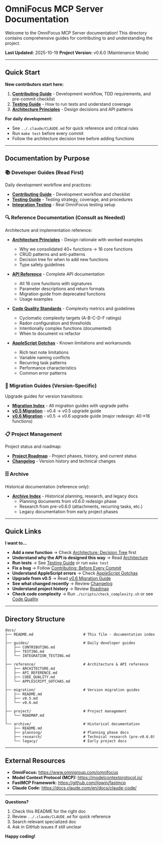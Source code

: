 # OmniFocus MCP Server Documentation

Welcome to the OmniFocus MCP Server documentation! This directory contains comprehensive guides for contributing to and understanding the project.

**Last Updated:** 2025-10-19
**Project Version:** v0.6.0 (Maintenance Mode)

---

## Quick Start

**New contributors start here:**

1. **[Contributing Guide](guides/CONTRIBUTING.md)** - Development workflow, TDD requirements, and pre-commit checklist
2. **[Testing Guide](guides/TESTING.md)** - How to run tests and understand coverage
3. **[Architecture Principles](reference/ARCHITECTURE.md)** - Design decisions and API patterns

**For daily development:**
- See `../.claude/CLAUDE.md` for quick reference and critical rules
- Run `make test` before every commit
- Follow the architecture decision tree before adding functions

---

## Documentation by Purpose

### 📚 Developer Guides (Read First)

Daily development workflow and practices:

- **[Contributing Guide](guides/CONTRIBUTING.md)** - Development workflow and checklist
- **[Testing Guide](guides/TESTING.md)** - Testing strategy, coverage, and procedures  
- **[Integration Testing](guides/INTEGRATION_TESTING.md)** - Real OmniFocus testing setup

### 🔍 Reference Documentation (Consult as Needed)

Architecture and implementation reference:

- **[Architecture Principles](reference/ARCHITECTURE.md)** - Design rationale with worked examples
  - Why we consolidated 40+ functions → 16 core functions
  - CRUD patterns and anti-patterns
  - Decision tree for when to add new functions
  - Type safety guidelines

- **[API Reference](reference/API_REFERENCE.md)** - Complete API documentation
  - All 16 core functions with signatures
  - Parameter descriptions and return formats
  - Migration guide from deprecated functions
  - Usage examples

- **[Code Quality Standards](reference/CODE_QUALITY.md)** - Complexity metrics and guidelines
  - Cyclomatic complexity targets (A-B-C-D-F ratings)
  - Radon configuration and thresholds
  - Intentionally complex functions (documented)
  - When to document vs refactor

- **[AppleScript Gotchas](reference/APPLESCRIPT_GOTCHAS.md)** - Known limitations and workarounds
  - Rich text note limitations
  - Variable naming conflicts
  - Recurring task patterns
  - Performance characteristics
  - Common error patterns

### 🔄 Migration Guides (Version-Specific)

Upgrade guides for version transitions:

- **[Migration Index](migration/README.md)** - All migration guides with upgrade paths
- **[v0.5 Migration](migration/v0.5.md)** - v0.4 → v0.5 upgrade guide
- **[v0.6 Migration](migration/v0.6.md)** - v0.5 → v0.6 upgrade guide (major redesign: 40→16 functions)

### 📋 Project Management

Project status and roadmap:

- **[Project Roadmap](project/ROADMAP.md)** - Project phases, history, and current status
- **[Changelog](../CHANGELOG.md)** - Version history and technical changes

### 🗄️ Archive

Historical documentation (reference only):

- **[Archive Index](archive/README.md)** - Historical planning, research, and legacy docs
  - Planning documents from v0.6.0 redesign phase
  - Research from pre-v0.6.0 (attachments, recurring tasks, etc.)
  - Legacy documentation from early project phases

---

## Quick Links

**I want to...**

- **Add a new function** → Check [Architecture: Decision Tree](reference/ARCHITECTURE.md#quick-decision-tree) first
- **Understand why the API is designed this way** → Read [Architecture](reference/ARCHITECTURE.md)
- **Run tests** → See [Testing Guide](guides/TESTING.md) or run `make test`
- **Fix a bug** → Follow [Contributing: Before Every Commit](guides/CONTRIBUTING.md#before-every-commit)
- **Understand AppleScript errors** → Check [AppleScript Gotchas](reference/APPLESCRIPT_GOTCHAS.md)
- **Upgrade from v0.5** → Read [v0.6 Migration Guide](migration/v0.6.md)
- **See what changed recently** → Review [Changelog](../CHANGELOG.md)
- **Understand project history** → Review [Roadmap](project/ROADMAP.md)
- **Check code complexity** → Run `./scripts/check_complexity.sh` or see [Code Quality](reference/CODE_QUALITY.md)

---

## Directory Structure

```
docs/
├── README.md                       # This file - documentation index
│
├── guides/                         # Daily developer guides
│   ├── CONTRIBUTING.md
│   ├── TESTING.md
│   └── INTEGRATION_TESTING.md
│
├── reference/                      # Architecture & API reference
│   ├── ARCHITECTURE.md
│   ├── API_REFERENCE.md
│   ├── CODE_QUALITY.md
│   └── APPLESCRIPT_GOTCHAS.md
│
├── migration/                      # Version migration guides
│   ├── README.md
│   ├── v0.5.md
│   └── v0.6.md
│
├── project/                        # Project management
│   └── ROADMAP.md
│
└── archive/                        # Historical documentation
    ├── README.md
    ├── planning/                   # Planning phase docs
    ├── research/                   # Technical research (pre-v0.6.0)
    └── legacy/                     # Early project docs
```

---

## External Resources

- **OmniFocus:** https://www.omnigroup.com/omnifocus
- **Model Context Protocol (MCP):** https://modelcontextprotocol.io/
- **FastMCP Framework:** https://github.com/jlowin/fastmcp
- **Claude Code:** https://docs.claude.com/en/docs/claude-code/

---

**Questions?**

1. Check this README for the right doc
2. Review `../.claude/CLAUDE.md` for quick reference
3. Search relevant specialized doc
4. Ask in GitHub issues if still unclear

**Happy coding!**
